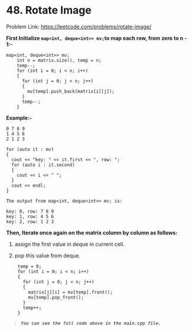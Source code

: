 # 48. Rotate Image

Problem Link: https://leetcode.com/problems/rotate-image/


**First Initialize ```map<int, deque<int>> mv;```to map each row, from zero to n - 1:-**

```
map<int, deque<int>> mv;
    int n = matrix.size(), temp = n;
    temp--;
    for (int i = 0; i < n; i++)
    {
      for (int j = 0; j < n; j++)
      {
        mv[temp].push_back(matrix[i][j]);
      }
      temp--;
    }
```

**Example:-** 
		
	0 7 8 9 
	1 4 5 6 
	2 1 2 3

	for (auto it : mv)
	{
      cout << "key: " << it.first << ", row: ";
      for (auto i : it.second)
      {
        cout << i << " ";
      }
      cout << endl;
    }
	
	The output from map<int, deque<int>> mv; is:
	
	key: 0, row: 7 8 9 
	key: 1, row: 4 5 6 
	key: 2, row: 1 2 3 
	

**Then, Iterate once again on the matrix column by column as follows:**

1. assign the first value in deque in current cell.
2. pop this value from deque.


		temp = 0;
		for (int i = 0; i < n; i++)
		{
		  for (int j = 0; j < n; j++)
		  {
			matrix[j][i] = mv[temp].front();
			mv[temp].pop_front();
		  }
		  temp++;
		}

> **_`You can see the full code above in the main.cpp file.`_**
